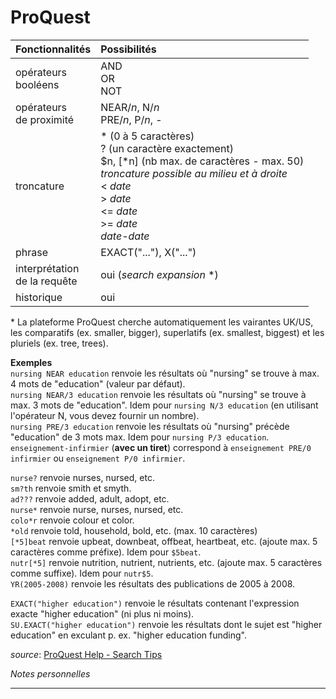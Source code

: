 # ProQuest

| Fonctionnalités | Possibilités |
| :-------- | :---- |
| opérateurs<br/>booléens | AND<br/>OR<br/>NOT |
| opérateurs<br/>de proximité | NEAR/*n*, N/*n*<br/>PRE/*n*, P/*n*, - |
| troncature | \* (0 à 5 caractères)<br/>? (un caractère exactement)<br/>$n, \[\*n\] (nb max. de caractères - max. 50)<br/> *troncature possible au milieu et à droite*<br/>< *date*<br/>> *date*<br/><= *date*<br/>>= *date*<br/>*date*-*date* |
| phrase | EXACT("..."), X("...") |
| interprétation<br/>de la requête | oui (*search expansion* *) |
| historique | oui |

\* La plateforme ProQuest cherche automatiquement les vairantes UK/US, les comparatifs (ex. smaller, bigger), superlatifs (ex. smallest, biggest) et les pluriels (ex. tree, trees).

**Exemples**   
`nursing NEAR education` renvoie les résultats où "nursing" se trouve à max. 4 mots de "education" (valeur par défaut).   
`nursing NEAR/3 education` renvoie les résultats où "nursing" se trouve à max. 3 mots de "education". Idem pour `nursing N/3 education` (en utilisant l'opérateur N, vous devez fournir un nombre).   
`nursing PRE/3 education` renvoie les résultats où "nursing" précède "education" de 3 mots max. Idem pour `nursing P/3 education`.   
`enseignement-infirmier` (**avec un tiret**) correspond à `enseignement PRE/0 infirmier` ou `enseignement P/0 infirmier`.   

`nurse?` renvoie nurses, nursed, etc.   
`sm?th` renvoie smith et smyth.   
`ad???` renvoie added, adult, adopt, etc.   
`nurse*` renvoie nurse, nurses, nursed, etc.   
`colo*r` renvoie colour et color.   
`*old` renvoie told, household, bold, etc. (max. 10 caractères)   
`[*5]beat` renvoie upbeat, downbeat, offbeat, heartbeat, etc. (ajoute max. 5 caractères comme préfixe). Idem pour `$5beat`.   
`nutr[*5]` renvoie nutrition, nutrient, nutrients, etc. (ajoute max. 5 caractères comme suffixe). Idem pour `nutr$5`.   
`YR(2005-2008)` renvoie les résultats des publications de 2005 à 2008.   

`EXACT("higher education")` renvoie le  résultats contenant l'expression exacte "higher education" (ni plus ni moins).   
`SU.EXACT("higher education")` renvoie les résultats dont le sujet est "higher education" en exculant p. ex. "higher education funding".   

*source*: [ProQuest Help - Search Tips](http://search.proquest.com/help/academic/webframe.html?Search_Tips.html)

*Notes personnelles*

---

